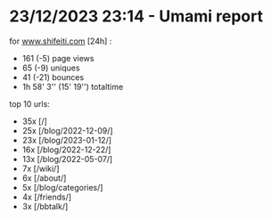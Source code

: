 # 23/12/2023 23:14 - Umami report
for www.shifeiti.com [24h] :

 - 161 (-5) page views
 - 65 (-9) uniques
 - 41 (-21) bounces
 - 1h 58' 3'' (15' 19'') totaltime


top 10 urls:
 - 35x [/]
 - 25x [/blog/2022-12-09/]
 - 23x [/blog/2023-01-12/]
 - 16x [/blog/2022-12-22/]
 - 13x [/blog/2022-05-07/]
 - 7x [/wiki/]
 - 6x [/about/]
 - 5x [/blog/categories/]
 - 4x [/friends/]
 - 3x [/bbtalk/]


